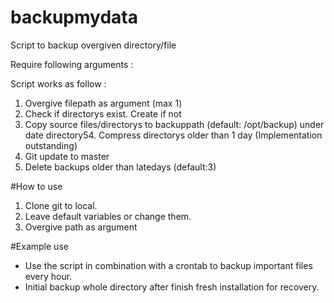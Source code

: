 # backupmydata
Script to backup overgiven directory/file

Require following arguments : 


Script works as follow :
1. Overgive filepath as argument (max 1)
2. Check if directorys exist. Create if not
3. Copy source files/directorys to backuppath (default: /opt/backup) under date directory54. Compress directorys older than 1 day (Implementation outstanding)
5. Git update to master
6. Delete backups older than latedays (default:3)

#How to use
1. Clone git to local.
2. Leave default variables or change them.
3. Overgive path as argument

#Example use
- Use the script in combination with a crontab to backup important files every hour.
- Initial backup whole directory after finish fresh installation for recovery.

